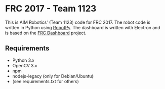 FRC 2017 - Team 1123
====================

This is AIM Robotics' (Team 1123) code for FRC 2017. The robot code is written in Python using [RobotPy](https://robotpy.github.io/). The dashboard is written with Electron and is based on the [FRC Dashboard](https://frcdashboard.github.io/) project.


Requirements
------------

* Python 3.x
* OpenCV 3.x
* npm
* nodejs-legacy (only for Debian/Ubuntu)
* (see requirements.txt for others)
